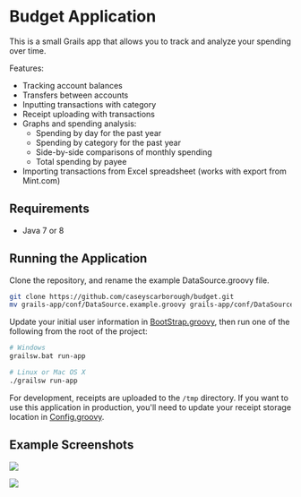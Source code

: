 # Budget Application

This is a small Grails app that allows you to track and analyze your spending over time.

Features:

* Tracking account balances
* Transfers between accounts
* Inputting transactions with category
* Receipt uploading with transactions
* Graphs and spending analysis:
  * Spending by day for the past year
  * Spending by category for the past year
  * Side-by-side comparisons of monthly spending
  * Total spending by payee
* Importing transactions from Excel spreadsheet (works with export from Mint.com)

## Requirements

* Java 7 or 8

## Running the Application

Clone the repository, and rename the example DataSource.groovy file.

```bash
git clone https://github.com/caseyscarborough/budget.git
mv grails-app/conf/DataSource.example.groovy grails-app/conf/DataSource.groovy
```

Update your initial user information in [BootStrap.groovy](https://github.com/caseyscarborough/budget/blob/master/grails-app/conf/BootStrap.groovy#L14), then run one of the following from the root of the project:

```bash
# Windows
grailsw.bat run-app

# Linux or Mac OS X
./grailsw run-app
```

For development, receipts are uploaded to the `/tmp` directory. If you want to use this application in production, you'll need to update your receipt storage location in [Config.groovy](https://github.com/caseyscarborough/budget/blob/master/grails-app/conf/Config.groovy#L154).

## Example Screenshots

![](https://raw.githubusercontent.com/caseyscarborough/budget/master/grails-app/assets/images/example-1.png)

![](https://raw.githubusercontent.com/caseyscarborough/budget/master/grails-app/assets/images/example-2.png)